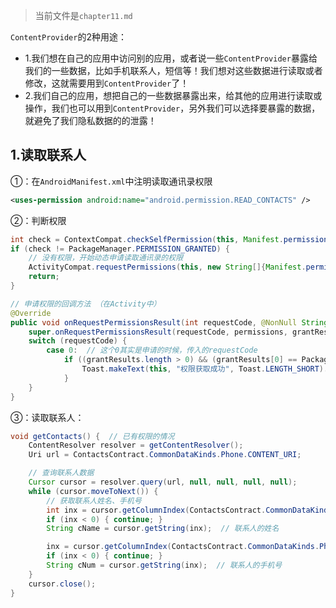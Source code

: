 > 当前文件是`chapter11.md`

`ContentProvider`的2种用途：
- 1.我们想在自己的应用中访问别的应用，或者说一些`ContentProvider`暴露给我们的一些数据，比如手机联系人，短信等！我们想对这些数据进行读取或者修改，这就需要用到`ContentProvider`了！
- 2.我们自己的应用，想把自己的一些数据暴露出来，给其他的应用进行读取或操作，我们也可以用到`ContentProvider`，另外我们可以选择要暴露的数据，就避免了我们隐私数据的的泄露！

## 1.读取联系人

①：在`AndroidManifest.xml`中注明读取通讯录权限
```xml
<uses-permission android:name="android.permission.READ_CONTACTS" />
```

②：判断权限
```java
int check = ContextCompat.checkSelfPermission(this, Manifest.permission.READ_CONTACTS);
if (check != PackageManager.PERMISSION_GRANTED) {
    // 没有权限，开始动态申请读取通讯录的权限
    ActivityCompat.requestPermissions(this, new String[]{Manifest.permission.READ_CONTACTS}, 0);
    return;
}

// 申请权限的回调方法 （在Activity中）
@Override
public void onRequestPermissionsResult(int requestCode, @NonNull String[] permissions, @NonNull int[] grantResults) {
    super.onRequestPermissionsResult(requestCode, permissions, grantResults);
    switch (requestCode) {
        case 0:  // 这个0其实是申请的时候，传入的requestCode
            if ((grantResults.length > 0) && (grantResults[0] == PackageManager.PERMISSION_GRANTED)) {
                Toast.makeText(this, "权限获取成功", Toast.LENGTH_SHORT).show();
            }
    }
}
```

③：读取联系人：
```java
void getContacts() {  // 已有权限的情况
    ContentResolver resolver = getContentResolver();
    Uri url = ContactsContract.CommonDataKinds.Phone.CONTENT_URI;

    // 查询联系人数据
    Cursor cursor = resolver.query(url, null, null, null, null);
    while (cursor.moveToNext()) {
        // 获取联系人姓名、手机号
        int inx = cursor.getColumnIndex(ContactsContract.CommonDataKinds.Phone.DISPLAY_NAME);
        if (inx < 0) { continue; }
        String cName = cursor.getString(inx);  // 联系人的姓名

        inx = cursor.getColumnIndex(ContactsContract.CommonDataKinds.Phone.NUMBER);
        if (inx < 0) { continue; }
        String cNum = cursor.getString(inx);  // 联系人的手机号
    }
    cursor.close();
}
```

